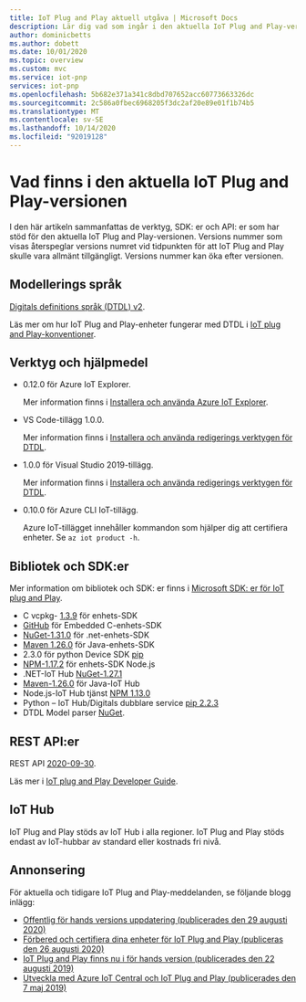 ```yaml
---
title: IoT Plug and Play aktuell utgåva | Microsoft Docs
description: Lär dig vad som ingår i den aktuella IoT Plug and Play-versionen.
author: dominicbetts
ms.author: dobett
ms.date: 10/01/2020
ms.topic: overview
ms.custom: mvc
ms.service: iot-pnp
services: iot-pnp
ms.openlocfilehash: 5b682e371a341c8dbd707652acc60773663326dc
ms.sourcegitcommit: 2c586a0fbec6968205f3dc2af20e89e01f1b74b5
ms.translationtype: MT
ms.contentlocale: sv-SE
ms.lasthandoff: 10/14/2020
ms.locfileid: "92019128"
---
```

# <a name="whats-in-the-current-iot-plug-and-play-release"></a>Vad finns i den aktuella IoT Plug and Play-versionen

I den här artikeln sammanfattas de verktyg, SDK: er och API: er som har stöd för den aktuella IoT Plug and Play-versionen. Versions nummer som visas återspeglar versions numret vid tidpunkten för att IoT Plug and Play skulle vara allmänt tillgängligt. Versions nummer kan öka efter versionen.

## <a name="modeling-language"></a>Modellerings språk

[Digitals definitions språk (DTDL) v2](https://github.com/Azure/opendigitaltwins-dtdl).

Läs mer om hur IoT Plug and Play-enheter fungerar med DTDL i [IoT plug and Play-konventioner](concepts-convention.md).

## <a name="tools-and-utilities"></a>Verktyg och hjälpmedel

- 0.12.0 för Azure IoT Explorer.

    Mer information finns i [Installera och använda Azure IoT Explorer](howto-use-iot-explorer.md).

- VS Code-tillägg 1.0.0.

    Mer information finns i [Installera och använda redigerings verktygen för DTDL](howto-use-dtdl-authoring-tools.md).

- 1.0.0 för Visual Studio 2019-tillägg.

    Mer information finns i [Installera och använda redigerings verktygen för DTDL](howto-use-dtdl-authoring-tools.md).

- 0.10.0 för Azure CLI IoT-tillägg.

    Azure IoT-tillägget innehåller kommandon som hjälper dig att certifiera enheter. Se `az iot product -h`.

## <a name="libraries-and-sdks"></a>Bibliotek och SDK:er

Mer information om bibliotek och SDK: er finns i [Microsoft SDK: er för IoT plug and Play](libraries-sdks.md).

- C vcpkg- [1.3.9](https://github.com/Azure/azure-iot-sdk-c/blob/master/doc/setting_up_vcpkg.md) för enhets-SDK
- [GitHub](https://github.com/Azure/azure-sdk-for-c/) för Embedded C-enhets-SDK
- [NuGet-1.31.0](https://www.nuget.org/packages/Microsoft.Azure.Devices.Client) för .net-enhets-SDK
- [Maven 1.26.0](https://mvnrepository.com/artifact/com.microsoft.azure.sdk.iot/iot-device-client) för Java-enhets-SDK
- 2.3.0 för python Device SDK [pip](https://pypi.org/project/azure-iot-device/)
- [NPM-1.17.2](https://www.npmjs.com/package/azure-iot-device) för enhets-SDK Node.js
- .NET-IoT Hub [NuGet-1.27.1](https://www.nuget.org/packages/Microsoft.Azure.Devices )
- [Maven-1.26.0](https://mvnrepository.com/artifact/com.microsoft.azure.sdk.iot/iot-service-client/1.26.0) för Java-IoT Hub
- Node.js-IoT Hub tjänst [NPM 1.13.0](https://www.npmjs.com/package/azure-iothub)
- Python – IoT Hub/Digitals dubblare service [pip 2.2.3](https://pypi.org/project/azure-iot-hub)
- DTDL Model parser [NuGet](https://www.nuget.org/packages/Microsoft.Azure.DigitalTwins.Parser).

## <a name="rest-apis"></a>REST API:er

REST API [2020-09-30](https://docs.microsoft.com/rest/api/iothub).

Läs mer i [IoT plug and Play Developer Guide](concepts-developer-guide-service.md).

## <a name="iot-hub"></a>IoT Hub

IoT Plug and Play stöds av IoT Hub i alla regioner. IoT Plug and Play stöds endast av IoT-hubbar av standard eller kostnads fri nivå.

## <a name="announcements"></a>Annonsering

För aktuella och tidigare IoT Plug and Play-meddelanden, se följande blogg inlägg:

- [Offentlig för hands versions uppdatering (publicerades den 29 augusti 2020)](https://techcommunity.microsoft.com/t5/internet-of-things/add-quot-plug-and-play-quot-to-your-iot-solutions/ba-p/1548531)
- [Förbered och certifiera dina enheter för IoT Plug and Play (publiceras den 26 augusti 2020)](https://azure.microsoft.com/blog/prepare-and-certify-your-devices-for-iot-plug-and-play/)
- [IoT Plug and Play finns nu i för hands version (publicerades den 22 augusti 2019)](https://azure.microsoft.com/blog/iot-plug-and-play-is-now-available-in-preview/)
- [Utveckla med Azure IoT Central och IoT Plug and Play (publicerades den 7 maj 2019)](https://azure.microsoft.com/blog/build-with-azure-iot-central-and-iot-plug-and-play/)
